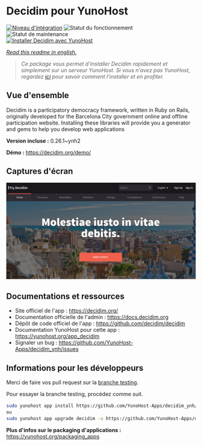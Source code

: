 <!--
N.B.: This README was automatically generated by https://github.com/YunoHost/apps/tree/master/tools/README-generator
It shall NOT be edited by hand.
-->

# Decidim pour YunoHost

[![Niveau d'intégration](https://dash.yunohost.org/integration/decidim.svg)](https://dash.yunohost.org/appci/app/decidim) ![Statut du fonctionnement](https://ci-apps.yunohost.org/ci/badges/decidim.status.svg) ![Statut de maintenance](https://ci-apps.yunohost.org/ci/badges/decidim.maintain.svg)  
[![Installer Decidim avec YunoHost](https://install-app.yunohost.org/install-with-yunohost.svg)](https://install-app.yunohost.org/?app=decidim)

*[Read this readme in english.](./README.md)*

> *Ce package vous permet d'installer Decidim rapidement et simplement sur un serveur YunoHost.
Si vous n'avez pas YunoHost, regardez [ici](https://yunohost.org/#/install) pour savoir comment l'installer et en profiter.*

## Vue d'ensemble

Decidim is a participatory democracy framework, written in Ruby on Rails, originally developed for the Barcelona City government online and offline participation website. Installing these libraries will provide you a generator and gems to help you develop web applications


**Version incluse :** 0.26.1~ynh2

**Démo :** https://decidim.org/demo/

## Captures d'écran

![Capture d'écran de Decidim](./doc/screenshots/screenshot1.PNG)

## Documentations et ressources

* Site officiel de l'app : <https://decidim.org/>
* Documentation officielle de l'admin : <https://docs.decidim.org>
* Dépôt de code officiel de l'app : <https://github.com/decidim/decidim>
* Documentation YunoHost pour cette app : <https://yunohost.org/app_decidim>
* Signaler un bug : <https://github.com/YunoHost-Apps/decidim_ynh/issues>

## Informations pour les développeurs

Merci de faire vos pull request sur la [branche testing](https://github.com/YunoHost-Apps/decidim_ynh/tree/testing).

Pour essayer la branche testing, procédez comme suit.

``` bash
sudo yunohost app install https://github.com/YunoHost-Apps/decidim_ynh/tree/testing --debug
ou
sudo yunohost app upgrade decidim -u https://github.com/YunoHost-Apps/decidim_ynh/tree/testing --debug
```

**Plus d'infos sur le packaging d'applications :** <https://yunohost.org/packaging_apps>
